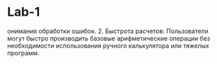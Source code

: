 # Lab-1
онимания обработки ошибок. 2. Быстрота расчетов: Пользователи могут быстро производить базовые арифметические операции без необходимости использования ручного калькулятора или тяжелых программ. 
